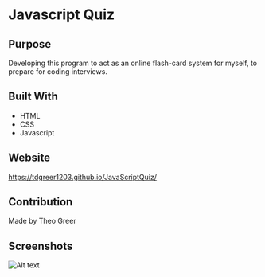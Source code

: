 # Javascript Quiz

## Purpose

Developing this program to act as an online flash-card system for myself, to prepare for coding interviews. 

## Built With

* HTML
* CSS
* Javascript

## Website

https://tdgreer1203.github.io/JavaScriptQuiz/

## Contribution

Made by Theo Greer

## Screenshots

![Alt text](/assets/img//screenshot.jpg?raw=true)
